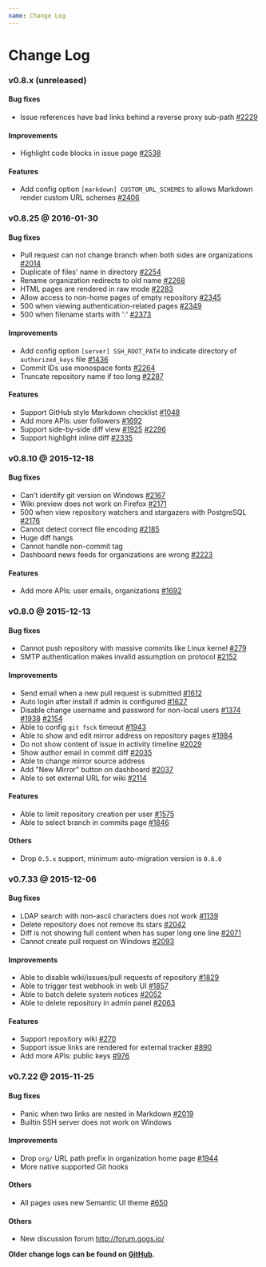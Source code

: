 ```yaml
---
name: Change Log
---
```


# Change Log

### v0.8.x (unreleased)

#### Bug fixes

- Issue references have bad links behind a reverse proxy sub-path [#2229](https://github.com/gogits/gogs/issues/2229)

#### Improvements

- Highlight code blocks in issue page [#2538](https://github.com/gogits/gogs/pull/2538)

#### Features

- Add config option `[markdown] CUSTOM_URL_SCHEMES` to allows Markdown render custom URL schemes [#2406](https://github.com/gogits/gogs/pull/2406)

### v0.8.25 @ 2016-01-30

#### Bug fixes

- Pull request can not change branch when both sides are organizations [#2014](https://github.com/gogits/gogs/issues/2014)
- Duplicate of files' name in directory [#2254](https://github.com/gogits/gogs/issues/2254)
- Rename organization redirects to old name [#2268](https://github.com/gogits/gogs/issues/2268) 
- HTML pages are rendered in raw mode [#2283](https://github.com/gogits/gogs/issues/2283) 
- Allow access to non-home pages of empty repository [#2345](https://github.com/gogits/gogs/issues/2345) 
- 500 when viewing authentication-related pages [#2349](https://github.com/gogits/gogs/issues/2349)
- 500 when filename starts with ':' [#2373](https://github.com/gogits/gogs/issues/2373)

#### Improvements

- Add config option `[server] SSH_ROOT_PATH` to indicate directory of `authorized_keys` file [#1436](https://github.com/gogits/gogs/issues/1436)
- Commit IDs use monospace fonts [#2264](https://github.com/gogits/gogs/issues/2264)
- Truncate repository name if too long [#2287](https://github.com/gogits/gogs/issues/2287)

#### Features

- Support GitHub style Markdown checklist [#1048](https://github.com/gogits/gogs/issues/1048) 
- Add more APIs: user followers [#1692](https://github.com/gogits/gogs/issues/1692) 
- Support side-by-side diff view [#1925](https://github.com/gogits/gogs/issues/1925) [#2296](https://github.com/gogits/gogs/issues/2296) 
- Support highlight inline diff [#2335](https://github.com/gogits/gogs/issues/2335)

### v0.8.10 @ 2015-12-18

#### Bug fixes

- Can't identify git version on Windows [#2167](https://github.com/gogits/gogs/issues/2167)
- Wiki preview does not work on Firefox [#2171](https://github.com/gogits/gogs/issues/2171)
- 500 when view repository watchers and stargazers with PostgreSQL [#2176](https://github.com/gogits/gogs/issues/2176)
- Cannot detect correct file encoding [#2185](https://github.com/gogits/gogs/issues/2185) 
- Huge diff hangs 
- Cannot handle non-commit tag
- Dashboard news feeds for organizations are wrong [#2223](https://github.com/gogits/gogs/issues/2223) 

#### Features

- Add more APIs: user emails, organizations [#1692](https://github.com/gogits/gogs/issues/1692) 

### v0.8.0 @ 2015-12-13

#### Bug fixes

- Cannot push repository with massive commits like Linux kernel [#279](https://github.com/gogits/gogs/issues/279) 
- SMTP authentication makes invalid assumption on protocol [#2152](https://github.com/gogits/gogs/issues/2152) 

#### Improvements

- Send email when a new pull request is submitted [#1612](https://github.com/gogits/gogs/issues/1612) 
- Auto login after install if admin is configured [#1627](https://github.com/gogits/gogs/issues/1627) 
- Disable change username and password for non-local users [#1374](https://github.com/gogits/gogs/issues/1374)  [#1938](https://github.com/gogits/gogs/issues/1938) [#2154](https://github.com/gogits/gogs/issues/2154) 
- Able to config `git fsck` timeout [#1943](https://github.com/gogits/gogs/issues/1943) 
- Able to show and edit mirror address on repository pages [#1984](https://github.com/gogits/gogs/issues/1984)
- Do not show content of issue in activity timeline [#2029](https://github.com/gogits/gogs/issues/2029)
- Show author email in commit diff [#2035](https://github.com/gogits/gogs/issues/2035) 
- Able to change mirror source address
- Add "New Mirror" button on dashboard [#2037](https://github.com/gogits/gogs/issues/2037) 
- Able to set external URL for wiki [#2114](https://github.com/gogits/gogs/issues/2114) 

#### Features

- Able to limit repository creation per user [#1575](https://github.com/gogits/gogs/issues/1575) 
- Able to select branch in commits page [#1846](https://github.com/gogits/gogs/issues/1846) 

#### Others

- Drop `0.5.x` support, minimum auto-migration version is `0.6.0`

### v0.7.33 @ 2015-12-06

#### Bug fixes

- LDAP search with non-ascii characters does not work [#1139](https://github.com/gogits/gogs/issues/1139) 
- Delete repository does not remove its stars [#2042](https://github.com/gogits/gogs/issues/2042) 
- Diff is not showing full content when has super long one line [#2071](https://github.com/gogits/gogs/issues/2071)
- Cannot create pull request on Windows [#2093](https://github.com/gogits/gogs/issues/2093) 

#### Improvements

- Able to disable wiki/issues/pull requests of repository [#1829](https://github.com/gogits/gogs/issues/1829) 
- Able to trigger test webhook in web UI [#1857](https://github.com/gogits/gogs/issues/1857) 
- Able to batch delete system notices [#2052](https://github.com/gogits/gogs/issues/2052) 
- Able to delete repository in admin panel [#2063](https://github.com/gogits/gogs/issues/2063) 

#### Features

- Support repository wiki [#270](https://github.com/gogits/gogs/issues/270) 
- Support issue links are rendered for external tracker [#890](https://github.com/gogits/gogs/issues/890) 
- Add more APIs: public keys [#976](https://github.com/gogits/gogs/issues/976) 

### v0.7.22 @ 2015-11-25

#### Bug fixes

- Panic when two links are nested in Markdown [#2019](https://github.com/gogits/gogs/issues/2019) 
- Builtin SSH server does not work on Windows 

#### Improvements

- Drop `org/` URL path prefix in organization home page [#1944](https://github.com/gogits/gogs/issues/1944) 
- More native supported Git hooks

#### Others

- All pages uses new Semantic UI theme [#650](https://github.com/gogits/gogs/issues/650) 

#### Others

- New discussion forum http://forum.gogs.io/

**Older change logs can be found on [GitHub](https://github.com/gogits/gogs/releases?after=v0.7.19).**
